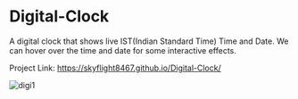 # Digital-Clock
A digital clock that shows live IST(Indian Standard Time) Time and Date. We can hover over the time and date for some interactive effects.

Project Link: https://skyflight8467.github.io/Digital-Clock/


![digi1](https://github.com/skyflight8467/Digital-Clock/assets/103205202/2aeb8c3a-89c5-4797-a95b-4ab3b7a66ba1)
